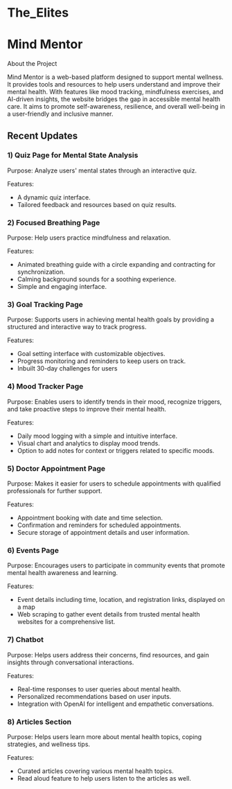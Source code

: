 # The_Elites
# Mind Mentor

About the Project

Mind Mentor is a web-based platform designed to support mental wellness. It provides tools and resources to help users understand and improve their mental health. With features like mood tracking, mindfulness exercises, and AI-driven insights, the website bridges the gap in accessible mental health care. It aims to promote self-awareness, resilience, and overall well-being in a user-friendly and inclusive manner.

## Recent Updates

### 1) Quiz Page for Mental State Analysis

Purpose: Analyze users' mental states through an interactive quiz.

Features:
* A dynamic quiz interface.
* Tailored feedback and resources based on quiz results.

### 2) Focused Breathing Page

Purpose: Help users practice mindfulness and relaxation.

Features:
* Animated breathing guide with a circle expanding and contracting for synchronization.
* Calming background sounds for a soothing experience.
* Simple and engaging interface.

### 3) Goal Tracking Page

Purpose: Supports users in achieving mental health goals by providing a structured and interactive way to track progress.

Features:
* Goal setting interface with customizable objectives.
* Progress monitoring and reminders to keep users on track.
* Inbuilt 30-day challenges for users

### 4) Mood Tracker Page

Purpose: Enables users to identify trends in their mood, recognize triggers, and take proactive steps to improve their mental health.

Features:
* Daily mood logging with a simple and intuitive interface.
* Visual chart and analytics to display mood trends.
* Option to add notes for context or triggers related to specific moods.

### 5) Doctor Appointment Page

Purpose: Makes it easier for users to schedule appointments with qualified professionals for further support.

Features:
* Appointment booking with date and time selection.
* Confirmation and reminders for scheduled appointments.
* Secure storage of appointment details and user information.

### 6) Events Page

Purpose: Encourages users to participate in community events that promote mental health awareness and learning.

Features:
* Event details including time, location, and registration links, displayed on a map
* Web scraping to gather event details from trusted mental health websites for a comprehensive list.

### 7) Chatbot

Purpose: Helps users address their concerns, find resources, and gain insights through conversational interactions.

Features:
* Real-time responses to user queries about mental health.
* Personalized recommendations based on user inputs.
* Integration with OpenAI for intelligent and empathetic conversations.

### 8) Articles Section

Purpose: Helps users learn more about mental health topics, coping strategies, and wellness tips.

Features:
* Curated articles covering various mental health topics.
* Read aloud feature to help users listen to the articles as well.







